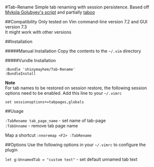 #Tab-Rename
Simple tab renaming with session persistence.
Based off [Mykola Golubyev's script](http://www.vim.org/scripts/script.php?script_id=1678) and partially [taboo](https://github.com/gcmt/taboo.vim)

##Compatibility
Only tested on Vim command-line version 7.2 and GUI version 7.3  
It might work with other versions

##Installation

#####Manual Installation
Copy the contents to the `~/.vim` directory

#####Vundle Installation
```vim
:Bundle 'shinymayhem/Tab-Rename' 
:BundleInstall
```

**Note**  
For tab names to be restored on session restore, the following session options need to be enabled. Add this line to your `~/.vimrc`
```vim
set sessionoptions+=tabpages,globals
```


##Usage

`:TabRename tab_page_name` - set name of tab-page  
`:TabUnname` - remove tab page name

Map a shortcut
`:nnoremap <F2> :TabRename `

##Options
Use the following options in your `~/.vimrc` to configure the plugin

`let g:UnnamedTab = "custom text"` - set default unnamed tab text
